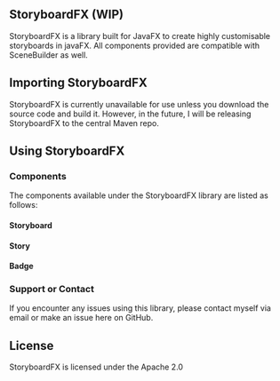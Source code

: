 ## StoryboardFX (WIP)

StoryboardFX is a library built for JavaFX to create highly customisable storyboards in javaFX. All components provided are compatible with SceneBuilder as well.

## Importing StoryboardFX

StoryboardFX is currently unavailable for use unless you download the source code and build it. However, in the future, I will be releasing StoryboardFX to the central Maven repo.

## Using StoryboardFX

### Components
The components available under the StoryboardFX library are listed as follows:

#### Storyboard


#### Story


#### Badge


### Support or Contact

If you encounter any issues using this library, please contact myself via email or make an issue here on GitHub.

## License

StoryboardFX is licensed under the Apache 2.0

